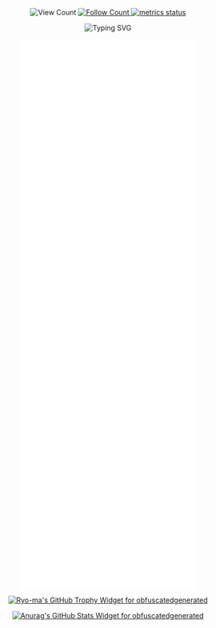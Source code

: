 <p align="center">
   <img alt="View Count" src="https://komarev.com/ghpvc/?username=obfuscatedgenerated&color=lightgrey" />
   <a href="https://github.com/obfuscatedgenerated?tab=followers">
      <img alt="Follow Count" src="https://img.shields.io/github/followers/obfuscatedgenerated.svg?style=social&label=Follow&maxAge=2592000&version=2" />
   </a>
  <a href="https://github.com/obfuscatedgenerated/obfuscatedgenerated/actions/workflows/metrics.yml">
    <img src="https://github.com/obfuscatedgenerated/obfuscatedgenerated/actions/workflows/metrics.yml/badge.svg" alt="metrics status"/>
  </a>
</p>
<p align="center"><img alt="Typing SVG" src="https://readme-typing-svg.herokuapp.com/?color=00FF00&vCenter=true&center=true&lines=Hi+There%21%3BI%27m+Ollie%2E%3BWelcome+to+my+GitHub+profile%21" /></p>
<p align="center"><img align="center" src="/github-metrics.svg" alt="Metrics" style="width:70%"></p>
<p align="center">
   <a href="https://github.com/ryo-ma/github-profile-trophy">
      <img alt="Ryo-ma's GitHub Trophy Widget for obfuscatedgenerated" src="https://github-profile-trophy.vercel.app/?username=obfuscatedgenerated&row=2&theme=dracula&no-frame=true" />
   </a>
</p>
<p align="center">
   <a href="https://github.com/anuraghazra/github-readme-stats">
      <img alt="Anurag's GitHub Stats Widget for obfuscatedgenerated" src="https://github-readme-stats.vercel.app/api?username=obfuscatedgenerated&theme=dracula" /><br>
</p>
